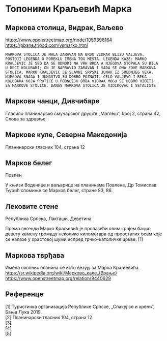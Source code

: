 # Топоними Краљевић Марка

## Маркова столица, Видрак, Ваљево
https://www.openstreetmap.org/node/1059398164
https://pbane.tripod.com/vsmarko.html
```
MARKOVA STOLICA JE MALA ZARAVAN NA BRDU VIDRAK BLIZU VALJEVA.
POSTOJI LEGENDA O POREKLU IMENA TOG MESTA. LEGENDA KAZE: MARKO
KRALJEVIC JE SEO DA SE ODMORI NA VRH BRDA A NJEGOVA STOPALA SU BILA
U RECI KOLUBARI; ON JE NAPRAVIO ZARAVAN I SADA SE ONA ZOVE MARKOVA
STOLICA. MARKO KRALJEVIC JE SLAVNI SRPSKI JUNAK IZ SREDNJEG VEKA.
NJEGOVA SNAGA I JUNASTVO SU DOBRO POZNATI. CELO VALJEVO I REKA
KOLUBARA KOJA PROTICE U PODNOZJU BRDA VIDRAK MOGU SE DOBRO VIDETI
SA MARKOVE STOLICE. DANAS MARKOVA STOLICA JE VIDIKOVAC I SETALISTE 
```

## Маркови чанци, Дивчибаре

Гласило планинарско смучарског друштв „Маглеш”, број 2, страна 42, Слова за здравље

## Маркове куле, Северна Македонија

Планинарски гласник 104, страна 12

## Марков белег
Повлен

У књизи Воденице и ваљарице на планинама Повлена, Др Томислав Ђурић спомиње се Марков белег, стране 83, 86.

## Лековите стене
Република Српска, Лакташи, Деветина

Према легенди Марко Краљевић је пролазећи овим крајем бацио девету камену громаду неколико километара од преосталих осам које се налазе у храстовој шуми испред грчко-католичке цркве. [1]  

## Маркова тврђава
Имена околних планина се исто везују за Марка Краљевића.  
https://sr.wikipedia.org/wiki/Марково_кале_(Врање)
https://www.openstreetmap.org/relation/9440629

## Референце

[1] Туристичка организација Републике Српске, „Спакуј се и крени”, Бања Лука 2019.  
[2] Планинарски гласник 104, страна 12  
[3]  
[4]  
[5]  
